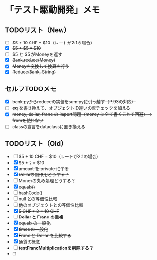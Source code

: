 # 「テスト駆動開発」メモ
## TODOリスト（New）
- [ ] $5 + 10 CHF = $10（レートが2:1の場合）
- [x] ~~$5 + $5 = $10~~
- [ ] $5 と $5 がMoneyを返す
- [x] ~~Bank.reduce(Money)~~
- [x] ~~Moneyを変換して換算を行う~~
- [x] ~~Reduce(Bank, String)~~

## セルフTODOメモ
- [x] ~~bank.pyからreduceの実装をsum.pyに引っ越す（P.93の対応）~~
- [ ] __eq__ を書き換えて、オブジェクトID違いの型チェックを加える
- [x] ~~money, dollar, franc の import問題（money に全て書くことで回避）-> fromを使わない~~
- [ ] classの宣言をdataclassに置き換える

## TODOリスト（Old）
- [ ] $5 + 10 CHF = $10（レートが2:1の場合）
- [x] ~~$5 * 2 = $10~~
- [x] ~~amount を private にする~~
- [x] ~~Dollarの副作用どうする？~~
- [ ] Moneyの丸め処理どうする？
- [x] ~~equals()~~
- [ ] hashCode()
- [ ] null との等価性比較
- [ ] 他のオブジェクトとの等価性比較
- [x] ~~5 CHF * 2 = 10 CHF~~
- [ ] **Dollar と Franc の重複**
- [x] ~~equals の一般化~~
- [x] ~~times の一般化~~
- [x] ~~Franc と Dollar を比較する~~
- [x] ~~通貨の概念~~
- [ ] **testFrancMultiplicationを削除する？**
- [ ] 
